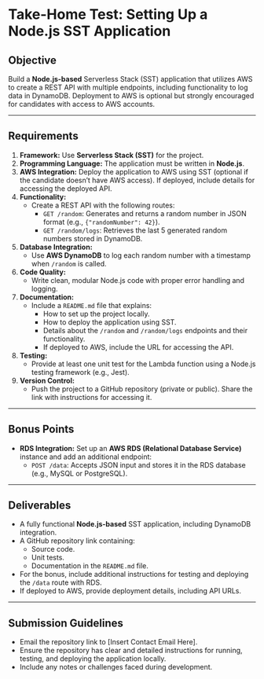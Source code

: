 # Take-Home Test: Setting Up a Node.js SST Application

## Objective
Build a **Node.js-based** Serverless Stack (SST) application that utilizes AWS to create a REST API with multiple endpoints, including functionality to log data in DynamoDB. Deployment to AWS is optional but strongly encouraged for candidates with access to AWS accounts.

---

## Requirements

1. **Framework:** Use **Serverless Stack (SST)** for the project.
2. **Programming Language:** The application must be written in **Node.js**.
3. **AWS Integration:** Deploy the application to AWS using SST (optional if the candidate doesn’t have AWS access). If deployed, include details for accessing the deployed API.
4. **Functionality:**
   - Create a REST API with the following routes:
     - `GET /random`: Generates and returns a random number in JSON format (e.g., `{"randomNumber": 42}`).
     - `GET /random/logs`: Retrieves the last 5 generated random numbers stored in DynamoDB.
5. **Database Integration:**
   - Use **AWS DynamoDB** to log each random number with a timestamp when `/random` is called.
6. **Code Quality:**
   - Write clean, modular Node.js code with proper error handling and logging.
7. **Documentation:**
   - Include a `README.md` file that explains:
     - How to set up the project locally.
     - How to deploy the application using SST.
     - Details about the `/random` and `/random/logs` endpoints and their functionality.
     - If deployed to AWS, include the URL for accessing the API.
8. **Testing:**
   - Provide at least one unit test for the Lambda function using a Node.js testing framework (e.g., Jest).
9. **Version Control:**
   - Push the project to a GitHub repository (private or public). Share the link with instructions for accessing it.

---

## Bonus Points

- **RDS Integration:** Set up an **AWS RDS (Relational Database Service)** instance and add an additional endpoint:
  - `POST /data`: Accepts JSON input and stores it in the RDS database (e.g., MySQL or PostgreSQL).

---

## Deliverables

- A fully functional **Node.js-based** SST application, including DynamoDB integration.
- A GitHub repository link containing:
  - Source code.
  - Unit tests.
  - Documentation in the `README.md` file.
- For the bonus, include additional instructions for testing and deploying the `/data` route with RDS.
- If deployed to AWS, provide deployment details, including API URLs.

---

## Submission Guidelines

- Email the repository link to [Insert Contact Email Here].
- Ensure the repository has clear and detailed instructions for running, testing, and deploying the application locally.
- Include any notes or challenges faced during development.
